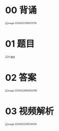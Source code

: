 # 00 背诵

<img src="https://cvp.oss-cn-shanghai.aliyuncs.com/picgo/202402221903987.png" alt="image-20240222190313719" style="zoom:50%;" />



# 01 题目

<img src="https://cvp.oss-cn-shanghai.aliyuncs.com/picgo/202402131836190.png" alt="01 题目" style="zoom:50%;" />



# 02 答案

<img src="https://cvp.oss-cn-shanghai.aliyuncs.com/picgo/202402261628334.png" alt="image-20240226162822195" style="zoom:50%;" />



# 03 视频解析

<img src="https://cvp.oss-cn-shanghai.aliyuncs.com/picgo/202402221901321.png" alt="image-20240222190144145" style="zoom:50%;" />



